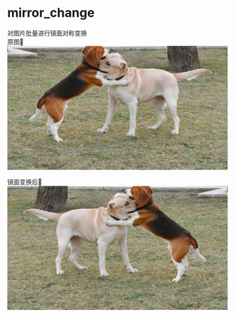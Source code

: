 # mirror_change
对图片批量进行镜面对称变换  
原图:frog:  
![image](https://github.com/cassie1728/mirror_change/blob/main/dog.jpg)  

  
镜面变换后:bear:  
![image](https://github.com/cassie1728/mirror_change/blob/main/mirror_dog.jpg)  
